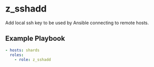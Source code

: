 # z\_sshadd

Add local ssh key to be used by Ansible connecting to remote hosts.

## Example Playbook

```yaml
- hosts: shards
  roles:
    - role: z_sshadd
```
